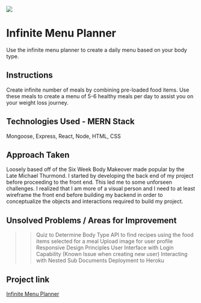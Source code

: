 ![](/ga_cog.png)

# Infinite Menu Planner

Use the infinite menu planner to create a daily menu based on your body type.

## Instructions

Create infinite number of meals by combining pre-loaded food items. Use these meals to create a menu of 5-6 healthy meals per day to assist you on your weight loss journey.

## Technologies Used - MERN Stack

Mongoose,
Express,
React,
Node,
HTML,
CSS

## Approach Taken

Loosely based off of the Six Week Body Makeover made popular by the Late Michael Thurmond. I started by developing the back end of my project before proceeding to the front end. This led me to some unforseen challenges. I realized that I am more of a visual person and I need to at least wireframe the front end before building my backend in order to conceptualize the objects and interactions required to build my project.

## Unsolved Problems / Areas for Improvement

> > Quiz to Determine Body Type
> > API to find recipes using the food items selected for a meal
> > Upload image for user profile
> > Responsive Design Principles
> > User Interface with Login Capability (Known Issue when creating new user)
> > Interacting with Nested Sub Documents
> > Deployment to Heroku

## Project link

[Infinite Menu Planner](https://)
